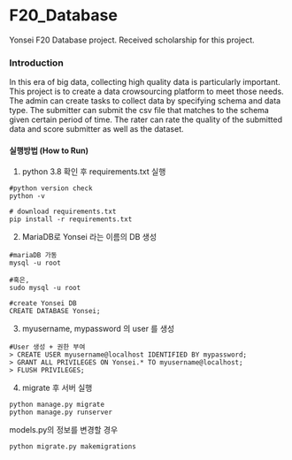# F20_Database
Yonsei F20 Database project. Received scholarship for this project.

### Introduction

In this era of big data, collecting high quality data is particularly important. This project is to create a data crowsourcing platform to meet those needs. The admin can create tasks to collect data by specifying schema and data type. The submitter can submit the csv file that matches to the schema given certain period of time. The rater can rate the quality of the submitted data and score submitter as well as the dataset.  

#### 실행방법 (How to Run)
1. python 3.8 확인 후 requirements.txt 실행
```
#python version check
python -v

# download requirements.txt
pip install -r requirements.txt 

``` 
2. MariaDB로 Yonsei 라는 이름의 DB 생성
```
#mariaDB 가동
mysql -u root 

#혹은,
sudo mysql -u root

#create Yonsei DB
CREATE DATABASE Yonsei;
``` 
3. myusername, mypassword 의 user 를 생성
```
#User 생성 + 권한 부여
> CREATE USER myusername@localhost IDENTIFIED BY mypassword; 
> GRANT ALL PRIVILEGES ON Yonsei.* TO myusername@localhost;
> FLUSH PRIVILEGES;
``` 
4. migrate 후 서버 실행
``` 
python manage.py migrate
python manage.py runserver
``` 

models.py의 정보를 변경할 경우
``` 
python migrate.py makemigrations
``` 
